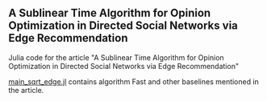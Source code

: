 ## A Sublinear Time Algorithm for Opinion Optimization in Directed Social Networks via Edge Recommendation	

Julia code for the article "A Sublinear Time Algorithm for Opinion Optimization in Directed Social Networks via Edge Recommendation"

[main_sqrt_edge.jl](/main_sqrt_edge.jl) contains algorithm Fast and other baselines mentioned in the article.
